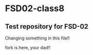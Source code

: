# FSD02-class8
Test repository for FSD-02
-
Changing something in this file!!


fork is here, your dad!!